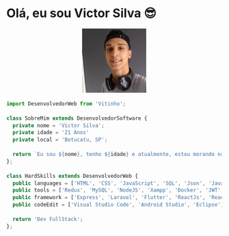 # Olá, eu sou Victor Silva 😎

<p align="center" >
  <img src="perfil.jpeg" width="150px" />
</p>

```js
import DesenvolvedorWeb from 'Vitinho';

class SobreMim extends DesenvolvedorSoftware {
  private nome = 'Victor Silva';
  private idade = '21 Anos'
  private local = 'Botucatu, SP';
  
  return `Eu sou ${nome}, tenho ${idade} e atualmente, estou morando na cidade de ${local}. Tenho experiência em desenvolver aplicações para celular e sites`;
};

class HardSkills extends DesenvolvedorWeb {
  public languages = ['HTML', 'CSS', 'JavaScript', 'SQL', 'Json', 'Java', 'PHP', 'Dart', 'TypeScript', 'NoSQL', 'Kotlin'];
  public tools = ['Redux', 'MySQL', 'NodeJS', 'Xampp', 'Docker', 'JWT', 'Jest', 'RTL', 'MongoDB', 'Chakra UI', 'Tailwild CSS'];
  public framework = ['Express', 'Laravel', 'Flutter', 'ReactJs', 'React Native', 'NextJs', 'JetPackCompose'];
  public codeEdit = ['Visual Studio Code', 'Android Studio', 'Eclipse'];
  
  return 'Dev FullStack';
};
```
 
<!--

--------------------------- English ------------------------- 

 # Hi, I'm Victor Silva 😎

<p align="center" >
  <img src="perfil.jpeg" width="150px" />
</p>

```js
import WebDeveloper from 'Vitinho';

class AboutMe extends WebDeveloper {
  const name = 'Victor Silva';
  let age = '21 Anos'
  let location = 'Botucatu, SP';
  
  return `I'm ${name}, I'm ${age}, and I currently live in the city of ${location}.`;
};

class HardSkills extends WebDeveloper {
  let programmingLanguages = ['HTML', 'CSS', 'JavaScript', 'SQL', 'Json', 'Java', 'PHP', 'Dart', 'TypeScript', 'NoSQL', 'Kotlin'];
  let tools = ['Redux', 'MySQL', 'Node', 'Xampp', 'Docker'];
  let framework = ['Express', 'Laravel', 'Flutter', 'React'];
  let appEdit = ['Visual Studio Code', 'Android Studio', 'Eclipse'];
  
  return 'Dev FullStack';
};
```

<div align="center">
  <a href="https://github.com/VictorSilva27">
  <img height="180em" src="https://github-readme-stats.vercel.app/api?username=VictorSilva27&show_icons=true&theme=dracula&include_all_commits=true&count_private=true"/>
 <img height="180em" src="https://github-readme-stats.vercel.app/api/top-langs/?username=VictorSilva27&layout=compact&langs_count=7&theme=dracula"/>
</div>

  ## Contact
  
  <div> 
   
  <p align="center">
  <a href="mailto:victoradaosilva2@gmail.com" alt="Gmail" >
  <img src="https://img.shields.io/badge/-Gmail-FF0000?style=flat-square&labelColor=FF0000&logo=gmail&logoColor=white&link=LINK-DO-SEU-EMAIL" /></a>
 
  <a href="https://www.linkedin.com/in/victor-silva-52b085213/" alt="Linkedin" >
  <img src="https://img.shields.io/badge/-Linkedin-0e76a8?style=flat-square&logo=Linkedin&logoColor=white&link=LINK-DO-SEU-LINKEDIN" /></a>

  <a href="https://instagram.com/_victor.a.s" alt="Instagram" >
  <img src="https://img.shields.io/badge/-Instagram-DF0174?style=flat-square&labelColor=DF0174&logo=instagram&logoColor=white&link=LINK-DO-SEU-INSTAGRAM"/></a>
</p>

  ![Snake animation](https://github.com/VictorSilva27/VictorSilva27/blob/output/github-contribution-grid-snake.svg)

 </div>
 
 -->
 
